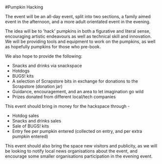 #Pumpkin Hacking

The event will be an all-day event, split into two sections, a family aimed event in the afternoon, and a more adult orientated event in the evening.

The idea will be to 'hack' pumpkins in both a figurative and literal sense, encouraging artistic endeavours as well as technical skill and innovation. We will be providing tools and equipment to work on the pumpkins, as well as hopefully pumpkins for those who pre-book.

We also hope to provide the following:

* Snacks and drinks via snackspace
* Hotdogs
* BUGS! kits
* A selection of Scrapstore bits in exchange for donations to the Scrapstore (donation jar)
* Guidance, encouragement, and an area to let imagination go wild
* Prizes donated from different local/tech companies

This event should bring in money for the hackspace through - 

* Hotdog sales
* Snacks and drinks sales
* Sale of BUGS! kits
* Entry fee per pumpkin entered (collected on entry, and per extra pumpkin entered)

This event should also bring the space new visitors and publicity, as we will be looking to notify local news organisations about the event, and encourage some smaller organisations participation in the evening event. 
